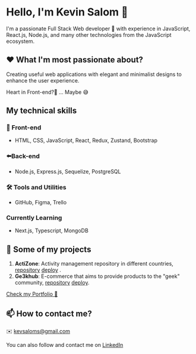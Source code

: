 
# Hello, I'm Kevin Salom 👋

I'm a passionate Full Stack Web developer 🚀 with experience in JavaScript, React.js, Node.js, and many other technologies from the JavaScript ecosystem.

## ❤️ What I'm most passionate about?
Creating useful web applications with elegant and minimalist designs to enhance the user experience.

Heart in Front-end?🤔 ...
Maybe 😅

## My technical skills

### 👀 Front-end

- HTML, CSS, JavaScript, React, Redux, Zustand, Bootstrap

### ⬅️Back-end
- Node.js, Express.js, Sequelize, PostgreSQL

### 🛠️ Tools and Utilities

- GitHub, Figma, Trello

### Currently Learning

- Next.js, Typescript, MongoDB

## 🚀 Some of my projects


1. **ActiZone**: Activity management repository in different countries, [repository](https://github.com/KevSalom/countries_deploy)   [deploy](https://countries-deploy.vercel.app/) .
2. **Ge3khub**: E-commerce that aims to provide products to the "geek" community, [repository](https://github.com/Guardianes-de-la-Tukineta) [deploy](https://ge3khub-shop-p9rv.vercel.app/).



[Check my Portfolio 👀 ](https://portfolio-kevin-eight.vercel.app/)

## 📫 How to contact me?

✉️ kevsaloms@gmail.com 

You can also follow and contact me on [LinkedIn](https://www.linkedin.com/in/kevin-salom-465aa2154/)
